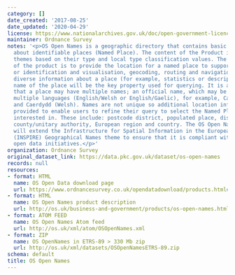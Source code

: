 ```yaml
---
category: []
date_created: '2017-08-25'
date_updated: '2020-04-29'
license: https://www.nationalarchives.gov.uk/doc/open-government-licence/version/3/
maintainer: Ordnance Survey
notes: '<p>OS Open Names is a geographic directory that contains basic information
  about identifiable places (Named Place). The content of the Product is divided into
  themes based on their type and local type classification values. The primary use
  of the product is to provide the location for a named place to support discovery
  or identification and visualisation, geocoding, routing and navigation and linking
  diverse information about a place (for example, statistics or descriptions). The
  name of the place will be the key property used for querying. It is also recognised
  that a place may have multiple names; an official name, which may be defined in
  multiple languages (English/Welsh or English/Gaelic), for example, Cardiff (English)
  and Caerdydd (Welsh). Names are not unique so additional location information is
  provided to enable users to refine their query to select the Named Place they are
  interested in. These include: postcode district, populated place, district/borough,
  county/unitary authority, European region and country. The OS Open Names specification
  will extend the Infrastructure for Spatial Information in the European Community
  (INSPIRE) Geographical Names theme to ensure that it is compliant with European
  open data initiatives.</p>'
organization: Ordnance Survey
original_dataset_link: https://data.pkc.gov.uk/dataset/os-open-names
records: null
resources:
- format: HTML
  name: OS Open Data download page
  url: https://www.ordnancesurvey.co.uk/opendatadownload/products.html#OPNAME
- format: HTML
  name: OS Open Names product description
  url: http://os.uk/business-and-government/products/os-open-names.html
- format: ATOM FEED
  name: OS Open Names Atom feed
  url: http://os.uk/xml/atom/OSOpenNames.xml
- format: ZIP
  name: OS OpenNames in ETRS-89 > 330 Mb zip
  url: http://os.uk/xml/datasets/OSOpenNamesETRS-89.zip
schema: default
title: OS Open Names
---
```

